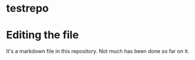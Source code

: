 # testrepo
# Editing the file
It's a markdown file in this repository.
Not much has been done so far on it.
